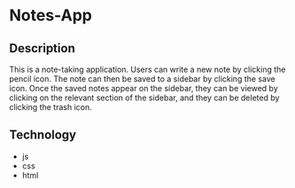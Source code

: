 # Notes-App

## Description 
This is a note-taking application. Users can write a new note by clicking the pencil icon. The note can then be saved to a sidebar by clicking the save icon. Once the saved notes appear on the sidebar, they can be viewed by clicking on the relevant section of the sidebar, and they can be deleted by clicking the trash icon.


## Technology
* js
* css
* html